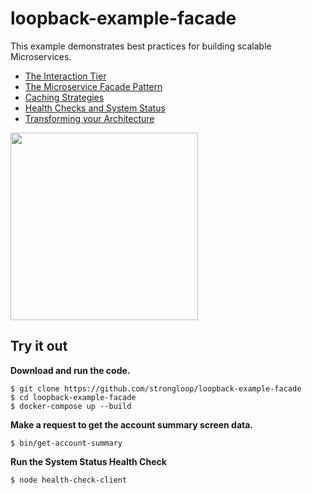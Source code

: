# loopback-example-facade

This example demonstrates best practices for building scalable Microservices.

 - [The Interaction Tier](https://github.com/strongloop/loopback-example-facade/wiki/The-Interaction-Tier)
 - [The Microservice Facade Pattern](https://github.com/strongloop/loopback-example-facade/wiki/The-Microservice-Facade-Pattern)
 - [Caching Strategies](https://github.com/strongloop/loopback-example-facade/wiki/Caching-Strategieshttps://github.com/strongloop/loopback-example-facade/wiki/Health-Checks-and-System-Status)
 - [Health Checks and System Status](https://github.com/strongloop/loopback-example-facade/wiki/Health-Checks-and-System-Status)
 - [Transforming your Architecture](https://github.com/strongloop/loopback-example-facade/wiki/Transforming-your-Architecture)

<img src="https://github.com/strongloop/loopback-example-facade/blob/master/doc/app-mock.png?raw=true" width="300" />

## Try it out

**Download and run the code.**

```
$ git clone https://github.com/strongloop/loopback-example-facade
$ cd loopback-example-facade
$ docker-compose up --build
```

**Make a request to get the account summary screen data.**

```
$ bin/get-account-summary
```

**Run the System Status Health Check**

```
$ node health-check-client
```
